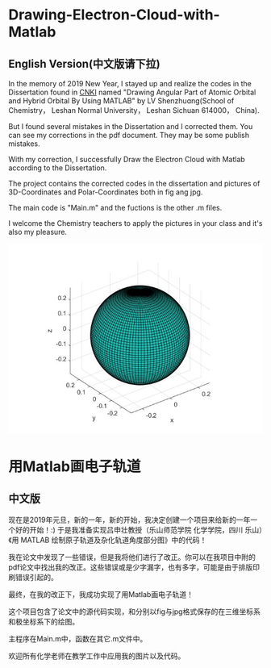 # Drawing-Electron-Cloud-with-Matlab

## English Version(中文版请下拉)

  In the memory of 2019 New Year, I stayed up and realize the codes in the Dissertation found in [CNKI](www.cnki.net) named "Drawing Angular Part of Atomic Orbital and Hybrid Orbital By Using MATLAB" by LV Shenzhuɑnɡ(School of Chemistry， Leshan Normal University， Leshan Sichuan 614000， China).

  But I found several mistakes in the Dissertation and I corrected them. You can see my corrections in the pdf document. They may be some publish mistakes.
    
  With my correction, I successfully Draw the Electron Cloud with Matlab according to the Dissertation.
  
  The project contains the corrected codes in the dissertation and pictures of 3D-Coordinates and Polar-Coordinates both in fig ang jpg.

  The main code is "Main.m" and the fuctions is the other .m files.
  
  I welcome the Chemistry teachers to apply the pictures in your class and it's also my pleasure.
  
  ![](jpg/3D-Coordinates/Ys.jpg)
  
  # 用Matlab画电子轨道
  
  ## 中文版
  
   现在是2019年元旦，新的一年，新的开始，我决定创建一个项目来给新的一年一个好的开始！:) 于是我准备实现吕申壮教授（乐山师范学院 化学学院，四川 乐山）《用 MATLAB 绘制原子轨道及杂化轨道角度部分图》中的代码！
   
   我在论文中发现了一些错误，但是我将他们进行了改正。你可以在我项目中附的pdf论文中找出我的改正。这些错误或是少字漏字，也有多字，可能是由于排版印刷错误引起的。
   
   最终，在我的改正下，我成功实现了用Matlab画电子轨道！
   
   这个项目包含了论文中的源代码实现，和分别以fig与jpg格式保存的在三维坐标系和极坐标系下的绘图。

   主程序在Main.m中，函数在其它.m文件中。
   
   欢迎所有化学老师在教学工作中应用我的图片以及代码。
